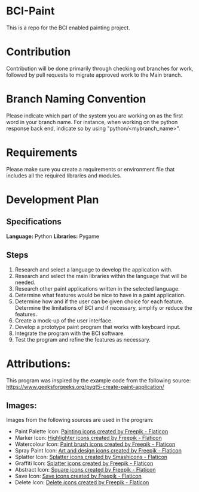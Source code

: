 # BCI-Paint
This is a repo for the BCI enabled painting project.

# Contribution
Contribution will be done primarily through checking out branches for work, followed by pull requests to migrate approved work to the Main branch. 

# Branch Naming Convention
Please indicate which part of the system you are working on as the first word in your branch name. For instance, when working on the python response back end, indicate so by using "python/<mybranch_name>".

# Requirements 
Please make sure you create a requirements or environment file that includes all the required libraries and modules. 

# Development Plan

## Specifications
**Language:** Python
**Libraries:** Pygame

## Steps
1.	Research and select a language to develop the application with.
2.	Research and select the main libraries within the language that will be needed.
3.	Research other paint applications written in the selected language.
4.	Determine what features would be nice to have in a paint application.
5.	Determine how and if the user can be given choice for each feature. Determine the limitations of BCI and if necessary, simplify or reduce the features.
6.	Create a mock-up of the user interface.
7.	Develop a prototype paint program that works with keyboard input.
8.	Integrate the program with the BCI software.
9.	Test the program and refine the features as necessary.

# Attributions:

This program was inspired by the example code from the following source:
<br>
https://www.geeksforgeeks.org/pyqt5-create-paint-application/

## Images:

Images from the following sources are used in the program:

* Paint Palette Icon: <a href="https://www.flaticon.com/free-icons/painting" title="painting icons">Painting icons created by Freepik - Flaticon</a>
* Marker Icon: <a href="https://www.flaticon.com/free-icons/highlighter" title="highlighter icons">Highlighter icons created by Freepik - Flaticon</a>
* Watercolour Icon: <a href="https://www.flaticon.com/free-icons/paint-brush" title="paint brush icons">Paint brush icons created by Freepik - Flaticon</a>
* Spray Paint Icon: <a href="https://www.flaticon.com/free-icons/art-and-design" title="art and design icons">Art and design icons created by Freepik - Flaticon</a>
* Splatter Icon: <a href="https://www.flaticon.com/free-icons/splatter" title="splatter icons">Splatter icons created by Smashicons - Flaticon</a>
* Graffiti Icon: <a href="https://www.flaticon.com/free-icons/splatter" title="splatter icons">Splatter icons created by Freepik - Flaticon</a>
* Abstract Icon: <a href="https://www.flaticon.com/free-icons/square" title="square icons">Square icons created by Freepik - Flaticon</a>
* Save Icon: <a href="https://www.flaticon.com/free-icons/save" title="save icons">Save icons created by Freepik - Flaticon</a>
* Delete Icon: <a href="https://www.flaticon.com/free-icons/delete" title="delete icons">Delete icons created by Freepik - Flaticon</a>
